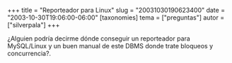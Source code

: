 +++
title = "Reporteador para Linux"
slug = "20031030190623400"
date = "2003-10-30T19:06:00-06:00"
[taxonomies]
tema = ["preguntas"]
autor = ["silverpala"]
+++

¿Alguien podría decirme dónde conseguir un reporteador para MySQL/Linux
y un buen manual de este DBMS donde trate bloqueos y concurrencia?.
